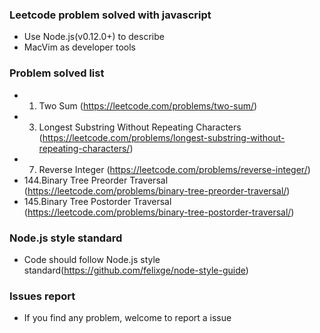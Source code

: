### Leetcode problem solved with javascript

* Use Node.js(v0.12.0+) to describe 
* MacVim as developer tools

### Problem solved list

* 1.  Two Sum (https://leetcode.com/problems/two-sum/)
* 3.  Longest Substring Without Repeating Characters (https://leetcode.com/problems/longest-substring-without-repeating-characters/)
* 7.  Reverse Integer (https://leetcode.com/problems/reverse-integer/)
* 144.Binary Tree Preorder Traversal (https://leetcode.com/problems/binary-tree-preorder-traversal/)
* 145.Binary Tree Postorder Traversal (https://leetcode.com/problems/binary-tree-postorder-traversal/)

### Node.js style standard

* Code should follow Node.js style standard(https://github.com/felixge/node-style-guide)

### Issues report

* If you find any problem, welcome to report a issue

